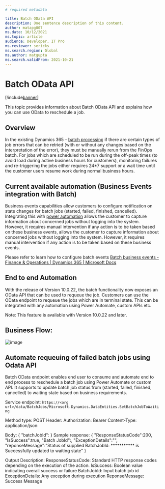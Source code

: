 ```yaml
---
# required metadata

title: Batch OData API
description: One sentence description of this content.
author: matapg007
ms.date: 10/12/2021
ms.topic: article
audience: Developer, IT Pro
ms.reviewer: sericks
ms.search.region: Global
ms.author: matgupta
ms.search.validFrom: 2021-10-21
---
```


# Batch OData API

[!include[banner](../includes/banner.md)]

This topic provides information about Batch OData API and explains how you can use OData to reschedule a job.

## Overview

In the existing Dynamics 365 – [batch processing](https://docs.microsoft.com/en-us/dynamics365/fin-ops-core/dev-itpro/sysadmin/batch-processing-overview) if there are certain types of job errors that can be retried (with or without any changes based on the interpretation of the error), they must be manually rerun from the FinOps batch. For jobs which are scheduled to be run during the off-peak times  (to avoid load during active business hours for customers), monitoring failures and re-triggering the jobs either requires 24*7 support or a wait time until the customer users resume work during normal business hours.

## Current available automation (Business Events integration with Batch)
Business events capabilities allow customers to configure notification on state changes for batch jobs (started, failed, finished, cancelled). Integrating this with [power automation](https://docs.microsoft.com/en-us/dynamics365/fin-ops-core/dev-itpro/business-events/business-events-flow) allows the customer to capture information about concerned jobs without logging into the system. However, it requires manual intervention if any action is to be taken based on these business events, allows the customer to capture information about concerned jobs without logging into the system. However, it requires manual intervention if any action is to be taken based on these business events.

Please refer to learn how to configure batch events [Batch business events - Finance & Operations | Dynamics 365 | Microsoft Docs](https://docs.microsoft.com/en-us/dynamics365/fin-ops-core/dev-itpro/business-events/system-business-events)

## End to end Automation
With the release of Version 10.0.22, the batch functionality now exposes an OData API that can be used to requeue the job. Customers can use the OData endpoint to requeue the jobs which are in terminal state. This can be integrated with any automation using Power Automate, custom APIs etc.

Note: This feature is available with Version 10.0.22 and later.

## Business Flow:

![image](https://user-images.githubusercontent.com/90061039/137513999-dee945e8-4c83-4608-948b-11b5aa86f09f.png)

## Automate requeuing of failed batch jobs using Odata API
Batch OData endpoint enables end user to consume and automate end to end process to reschedule a batch job using Power Automate or custom API. It supports to update batch job status from (started, failed, finished, cancelled) to waiting state based on business requirements.

Service endpoint: 
`https://<org url>/data/BatchJobs/Microsoft.Dynamics.DataEntities.SetBatchJobToWaiting`

  Method type: POST
  Header: 
  Authorization: Bearer <Bearer token for authentication>
  Content-Type: application/json

  Body:
    {
    "batchJobId":<BatchJobId>
    }
  Sample response:
  {
  "ResponseStatusCode":200,
  "IsSuccess":true,
  "Batch JobId":<BatchJobId>,
  "ExceptionDetails":"",
  "reponseMessage":"Status of supplied BatchJobId: *********** is Successfully updated to waiting state"
  }
  
  Output Description: 
  ResponseStatusCode: Standard HTTP response codes depending on the execution of the action.
  IsSuccess: Boolean value indicating overall success or failure
  BatchJobId: Input batch job id 
  ExceptionDetails: Any exception during execution
  ReponseMessage: Success Message
